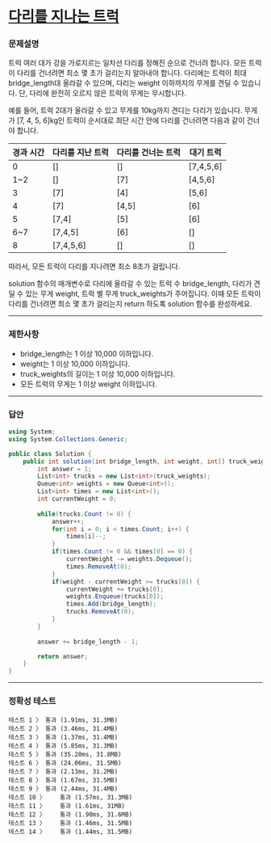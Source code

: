 # <a href="https://school.programmers.co.kr/learn/courses/30/lessons/42583">다리를 지나는 트럭</a>

### 문제설명

트럭 여러 대가 강을 가로지르는 일차선 다리를 정해진 순으로 건너려 합니다. 모든 트럭이 다리를 건너려면 최소 몇 초가 걸리는지 알아내야 합니다. 다리에는 트럭이 최대 bridge_length대 올라갈 수 있으며, 다리는 weight 이하까지의 무게를 견딜 수 있습니다. 단, 다리에 완전히 오르지 않은 트럭의 무게는 무시합니다.

예를 들어, 트럭 2대가 올라갈 수 있고 무게를 10kg까지 견디는 다리가 있습니다. 무게가 [7, 4, 5, 6]kg인 트럭이 순서대로 최단 시간 안에 다리를 건너려면 다음과 같이 건너야 합니다.

| 경과 시간 | 다리를 지난 트럭 | 다리를 건너는 트럭 | 대기 트럭 |
| ------- | ------- | ------- | ------- |
| 0 | [] | [] | [7,4,5,6] |
| 1~2 | [] | [7] | [4,5,6] |
| 3 | [7] | [4] | [5,6] |
| 4 | [7] | [4,5] | [6] |
| 5 | [7,4] | [5] | [6] |
| 6~7 | [7,4,5] | [6] | [] |
| 8 | [7,4,5,6] | [] | [] |

따라서, 모든 트럭이 다리를 지나려면 최소 8초가 걸립니다.

solution 함수의 매개변수로 다리에 올라갈 수 있는 트럭 수 bridge_length, 다리가 견딜 수 있는 무게 weight, 트럭 별 무게 truck_weights가 주어집니다. 이때 모든 트럭이 다리를 건너려면 최소 몇 초가 걸리는지 return 하도록 solution 함수를 완성하세요.

***

### 제한사항

 - bridge_length는 1 이상 10,000 이하입니다.
 - weight는 1 이상 10,000 이하입니다.
 - truck_weights의 길이는 1 이상 10,000 이하입니다.
 - 모든 트럭의 무게는 1 이상 weight 이하입니다.

***

### 답안
``` csharp
using System;
using System.Collections.Generic;

public class Solution {
    public int solution(int bridge_length, int weight, int[] truck_weights) {
        int answer = 1;
        List<int> trucks = new List<int>(truck_weights);
        Queue<int> weights = new Queue<int>();
        List<int> times = new List<int>();
        int currentWeight = 0;
        
        while(trucks.Count != 0) {
            answer++;
            for(int i = 0; i < times.Count; i++) {
                times[i]--;
            }
            if(times.Count != 0 && times[0] == 0) {
                currentWeight -= weights.Dequeue();
                times.RemoveAt(0);
            }
            if(weight - currentWeight >= trucks[0]) {
                currentWeight += trucks[0];
                weights.Enqueue(trucks[0]);
                times.Add(bridge_length);
                trucks.RemoveAt(0);
            }
        }
        
        answer += bridge_length - 1;

        return answer;
    }
}
```

***

### 정확성 테스트
```
테스트 1 〉	통과 (1.91ms, 31.3MB)
테스트 2 〉	통과 (3.46ms, 31.4MB)
테스트 3 〉	통과 (1.37ms, 31.4MB)
테스트 4 〉	통과 (5.85ms, 31.3MB)
테스트 5 〉	통과 (35.20ms, 31.8MB)
테스트 6 〉	통과 (24.06ms, 31.5MB)
테스트 7 〉	통과 (2.13ms, 31.2MB)
테스트 8 〉	통과 (1.67ms, 31.5MB)
테스트 9 〉	통과 (2.44ms, 31.4MB)
테스트 10 〉	통과 (1.57ms, 31.3MB)
테스트 11 〉	통과 (1.61ms, 31MB)
테스트 12 〉	통과 (1.90ms, 31.6MB)
테스트 13 〉	통과 (1.46ms, 31.5MB)
테스트 14 〉	통과 (1.44ms, 31.5MB)
```